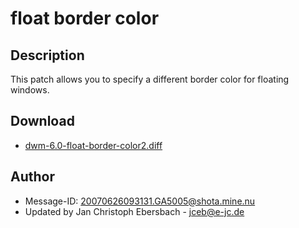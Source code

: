 # float border color #

## Description ##

This patch allows you to specify a different border color for floating windows.

## Download ##
 * [dwm-6.0-float-border-color2.diff][1]

## Author ##
 * Message-ID: <20070626093131.GA5005@shota.mine.nu>
 * Updated by Jan Christoph Ebersbach - <jceb@e-jc.de>

[1]: dwm-6.0-float_border_color2.diff

